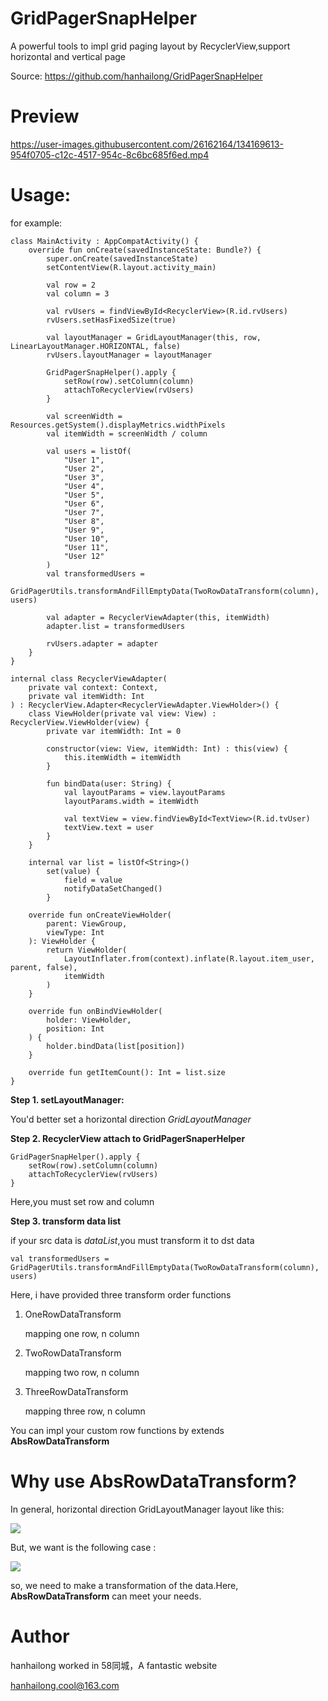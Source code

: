 # GridPagerSnapHelper

A powerful tools to impl grid paging layout by RecyclerView,support horizontal and vertical page

Source: https://github.com/hanhailong/GridPagerSnapHelper

# Preview

https://user-images.githubusercontent.com/26162164/134169613-954f0705-c12c-4517-954c-8c6bc685f6ed.mp4

# Usage:

for example:

```
class MainActivity : AppCompatActivity() {
    override fun onCreate(savedInstanceState: Bundle?) {
        super.onCreate(savedInstanceState)
        setContentView(R.layout.activity_main)

        val row = 2
        val column = 3

        val rvUsers = findViewById<RecyclerView>(R.id.rvUsers)
        rvUsers.setHasFixedSize(true)

        val layoutManager = GridLayoutManager(this, row, LinearLayoutManager.HORIZONTAL, false)
        rvUsers.layoutManager = layoutManager

        GridPagerSnapHelper().apply {
            setRow(row).setColumn(column)
            attachToRecyclerView(rvUsers)
        }

        val screenWidth = Resources.getSystem().displayMetrics.widthPixels
        val itemWidth = screenWidth / column

        val users = listOf(
            "User 1",
            "User 2",
            "User 3",
            "User 4",
            "User 5",
            "User 6",
            "User 7",
            "User 8",
            "User 9",
            "User 10",
            "User 11",
            "User 12"
        )
        val transformedUsers =
            GridPagerUtils.transformAndFillEmptyData(TwoRowDataTransform(column), users)

        val adapter = RecyclerViewAdapter(this, itemWidth)
        adapter.list = transformedUsers

        rvUsers.adapter = adapter
    }
}

internal class RecyclerViewAdapter(
    private val context: Context,
    private val itemWidth: Int
) : RecyclerView.Adapter<RecyclerViewAdapter.ViewHolder>() {
    class ViewHolder(private val view: View) : RecyclerView.ViewHolder(view) {
        private var itemWidth: Int = 0

        constructor(view: View, itemWidth: Int) : this(view) {
            this.itemWidth = itemWidth
        }

        fun bindData(user: String) {
            val layoutParams = view.layoutParams
            layoutParams.width = itemWidth

            val textView = view.findViewById<TextView>(R.id.tvUser)
            textView.text = user
        }
    }

    internal var list = listOf<String>()
        set(value) {
            field = value
            notifyDataSetChanged()
        }

    override fun onCreateViewHolder(
        parent: ViewGroup,
        viewType: Int
    ): ViewHolder {
        return ViewHolder(
            LayoutInflater.from(context).inflate(R.layout.item_user, parent, false),
            itemWidth
        )
    }

    override fun onBindViewHolder(
        holder: ViewHolder,
        position: Int
    ) {
        holder.bindData(list[position])
    }

    override fun getItemCount(): Int = list.size
}
```

**Step 1. setLayoutManager:**

You'd better set a horizontal direction *GridLayoutManager*

**Step 2. RecyclerView attach to GridPagerSnaperHelper**

```
GridPagerSnapHelper().apply {
    setRow(row).setColumn(column)
    attachToRecyclerView(rvUsers)
}
```

Here,you must set row and column

**Step 3. transform data list**

if your src data is *dataList*,you must transform it to dst data

```
val transformedUsers = GridPagerUtils.transformAndFillEmptyData(TwoRowDataTransform(column), users)
```
Here, i have provided three transform order functions

1. OneRowDataTransform

    mapping one row, n column
2. TwoRowDataTransform

    mapping two row, n column 
3. ThreeRowDataTransform

    mapping three row, n column

You can impl your custom row functions by extends **AbsRowDataTransform**

# Why use AbsRowDataTransform?

In general, horizontal direction GridLayoutManager layout like this:

![](https://raw.githubusercontent.com/hanhailong/GridPagerSnapHelper/master/screenshot/GridLayoutManager_Horizontal_Normal.png)

But, we want is the following case :

![](https://raw.githubusercontent.com/hanhailong/GridPagerSnapHelper/master/screenshot/GridLayoutManager_Horizontal_Tile.png)

so, we need to make a transformation of the data.Here, **AbsRowDataTransform** can meet your needs.

# Author

hanhailong worked in 58同城，A fantastic website

hanhailong.cool@163.com
